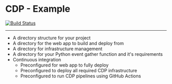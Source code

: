 # CDP - Example

[![Build Status](https://github.com/CouncilDataProject/example/workflows/Build%20Main/badge.svg)](https://github.com/CouncilDataProject/example/actions)

---

-   A directory structure for your project
-   A directory for the web app to build and deploy from
-   A directory for infrastructure management
-   A directory for your Python event gather function and it's requirements
-   Continuous integration
    -   Preconfigured for web app to fully deploy
    -   Preconfigured to deploy all required CDP infrastructure
    -   Preconfigured to run CDP pipelines using GitHub Actions
